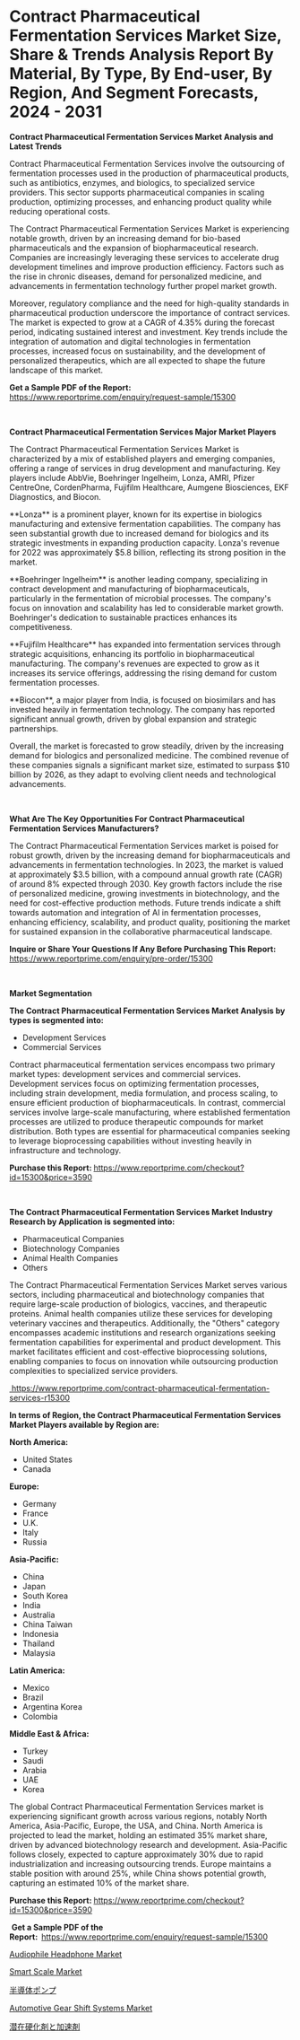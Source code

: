 <p><h1>Contract Pharmaceutical Fermentation Services Market Size, Share & Trends Analysis Report By Material, By Type, By End-user, By Region, And Segment Forecasts, 2024 - 2031</h1></p><p><strong>Contract Pharmaceutical Fermentation Services Market Analysis and Latest Trends</strong></p>
<p><p>Contract Pharmaceutical Fermentation Services involve the outsourcing of fermentation processes used in the production of pharmaceutical products, such as antibiotics, enzymes, and biologics, to specialized service providers. This sector supports pharmaceutical companies in scaling production, optimizing processes, and enhancing product quality while reducing operational costs.</p><p>The Contract Pharmaceutical Fermentation Services Market is experiencing notable growth, driven by an increasing demand for bio-based pharmaceuticals and the expansion of biopharmaceutical research. Companies are increasingly leveraging these services to accelerate drug development timelines and improve production efficiency. Factors such as the rise in chronic diseases, demand for personalized medicine, and advancements in fermentation technology further propel market growth.</p><p>Moreover, regulatory compliance and the need for high-quality standards in pharmaceutical production underscore the importance of contract services. The market is expected to grow at a CAGR of 4.35% during the forecast period, indicating sustained interest and investment. Key trends include the integration of automation and digital technologies in fermentation processes, increased focus on sustainability, and the development of personalized therapeutics, which are all expected to shape the future landscape of this market.</p></p>
<p><strong>Get a Sample PDF of the Report:&nbsp;</strong> <a href="https://www.reportprime.com/enquiry/request-sample/15300">https://www.reportprime.com/enquiry/request-sample/15300</a></p>
<p>&nbsp;</p>
<p><strong>Contract Pharmaceutical Fermentation Services Major Market Players</strong></p>
<p><p>The Contract Pharmaceutical Fermentation Services Market is characterized by a mix of established players and emerging companies, offering a range of services in drug development and manufacturing. Key players include AbbVie, Boehringer Ingelheim, Lonza, AMRI, Pfizer CentreOne, CordenPharma, Fujifilm Healthcare, Aumgene Biosciences, EKF Diagnostics, and Biocon.</p><p>**Lonza** is a prominent player, known for its expertise in biologics manufacturing and extensive fermentation capabilities. The company has seen substantial growth due to increased demand for biologics and its strategic investments in expanding production capacity. Lonza's revenue for 2022 was approximately $5.8 billion, reflecting its strong position in the market.</p><p>**Boehringer Ingelheim** is another leading company, specializing in contract development and manufacturing of biopharmaceuticals, particularly in the fermentation of microbial processes. The company's focus on innovation and scalability has led to considerable market growth. Boehringer's dedication to sustainable practices enhances its competitiveness.</p><p>**Fujifilm Healthcare** has expanded into fermentation services through strategic acquisitions, enhancing its portfolio in biopharmaceutical manufacturing. The company's revenues are expected to grow as it increases its service offerings, addressing the rising demand for custom fermentation processes.</p><p>**Biocon**, a major player from India, is focused on biosimilars and has invested heavily in fermentation technology. The company has reported significant annual growth, driven by global expansion and strategic partnerships.</p><p>Overall, the market is forecasted to grow steadily, driven by the increasing demand for biologics and personalized medicine. The combined revenue of these companies signals a significant market size, estimated to surpass $10 billion by 2026, as they adapt to evolving client needs and technological advancements.</p></p>
<p>&nbsp;</p>
<p><strong>What Are The Key Opportunities For Contract Pharmaceutical Fermentation Services Manufacturers?</strong></p>
<p><p>The Contract Pharmaceutical Fermentation Services market is poised for robust growth, driven by the increasing demand for biopharmaceuticals and advancements in fermentation technologies. In 2023, the market is valued at approximately $3.5 billion, with a compound annual growth rate (CAGR) of around 8% expected through 2030. Key growth factors include the rise of personalized medicine, growing investments in biotechnology, and the need for cost-effective production methods. Future trends indicate a shift towards automation and integration of AI in fermentation processes, enhancing efficiency, scalability, and product quality, positioning the market for sustained expansion in the collaborative pharmaceutical landscape.</p></p>
<p><strong>Inquire or Share Your Questions If Any Before Purchasing This Report:</strong> <a href="https://www.reportprime.com/enquiry/pre-order/15300">https://www.reportprime.com/enquiry/pre-order/15300</a></p>
<p>&nbsp;</p>
<p><strong>Market Segmentation</strong></p>
<p><strong>The Contract Pharmaceutical Fermentation Services Market Analysis by types is segmented into:</strong></p>
<p><ul><li>Development Services</li><li>Commercial Services</li></ul></p>
<p><p>Contract pharmaceutical fermentation services encompass two primary market types: development services and commercial services. Development services focus on optimizing fermentation processes, including strain development, media formulation, and process scaling, to ensure efficient production of biopharmaceuticals. In contrast, commercial services involve large-scale manufacturing, where established fermentation processes are utilized to produce therapeutic compounds for market distribution. Both types are essential for pharmaceutical companies seeking to leverage bioprocessing capabilities without investing heavily in infrastructure and technology.</p></p>
<p><strong>Purchase this Report:&nbsp;</strong><a href="https://www.reportprime.com/checkout?id=15300&price=3590">https://www.reportprime.com/checkout?id=15300&price=3590</a></p>
<p>&nbsp;</p>
<p><strong>The Contract Pharmaceutical Fermentation Services Market Industry Research by Application is segmented into:</strong></p>
<p><ul><li>Pharmaceutical Companies</li><li>Biotechnology Companies</li><li>Animal Health Companies</li><li>Others</li></ul></p>
<p><p>The Contract Pharmaceutical Fermentation Services Market serves various sectors, including pharmaceutical and biotechnology companies that require large-scale production of biologics, vaccines, and therapeutic proteins. Animal health companies utilize these services for developing veterinary vaccines and therapeutics. Additionally, the "Others" category encompasses academic institutions and research organizations seeking fermentation capabilities for experimental and product development. This market facilitates efficient and cost-effective bioprocessing solutions, enabling companies to focus on innovation while outsourcing production complexities to specialized service providers.</p></p>
<p><a href="https://www.reportprime.com/contract-pharmaceutical-fermentation-services-r15300">&nbsp;https://www.reportprime.com/contract-pharmaceutical-fermentation-services-r15300</a></p>
<p><strong>In terms of Region, the Contract Pharmaceutical Fermentation Services Market Players available by Region are:</strong></p>
<p>
    <p> <strong> North America: </strong>
        <ul>
            <li>United States</li>
            <li>Canada</li>
        </ul>
        </p> 
    <p> <strong> Europe: </strong>
        <ul>
            <li>Germany</li>
            <li>France</li>
            <li>U.K.</li>
            <li>Italy</li>
            <li>Russia</li>
        </ul>
        </p> 
    <p> <strong> Asia-Pacific: </strong>
        <ul>
            <li>China</li>
            <li>Japan</li>
            <li>South Korea</li>
            <li>India</li>
            <li>Australia</li>
            <li>China Taiwan</li>
            <li>Indonesia</li>
            <li>Thailand</li>
            <li>Malaysia</li>
        </ul>
        </p> 
    <p> <strong> Latin America: </strong>
        <ul>
            <li>Mexico</li>
            <li>Brazil</li>
            <li>Argentina Korea</li>
            <li>Colombia</li>
        </ul>
        </p> 
    <p> <strong> Middle East & Africa: </strong>
        <ul>
            <li>Turkey</li>
            <li>Saudi</li>
            <li>Arabia</li>
            <li>UAE</li>
            <li>Korea</li>
        </ul>
    </p>
    </p>
<p><p>The global Contract Pharmaceutical Fermentation Services market is experiencing significant growth across various regions, notably North America, Asia-Pacific, Europe, the USA, and China. North America is projected to lead the market, holding an estimated 35% market share, driven by advanced biotechnology research and development. Asia-Pacific follows closely, expected to capture approximately 30% due to rapid industrialization and increasing outsourcing trends. Europe maintains a stable position with around 25%, while China shows potential growth, capturing an estimated 10% of the market share.</p></p>
<p><strong>Purchase this Report: </strong><a href="https://www.reportprime.com/checkout?id=15300&price=3590">https://www.reportprime.com/checkout?id=15300&price=3590</a></p>
<p>&nbsp;<strong>Get a Sample PDF of the Report:&nbsp;&nbsp;</strong><a href="https://www.reportprime.com/enquiry/request-sample/15300">https://www.reportprime.com/enquiry/request-sample/15300</a></p>
<p><strong></strong></p>
<p><p><a href="https://medium.com/@krisulserrw/the-audiophile-headphone-market-has-grown-significantly-as-a-result-of-several-important-causes-3210fb020194">Audiophile Headphone Market</a></p><p><a href="https://medium.com/@tammyjones1939/this-report-aims-to-deliver-an-in-depth-analysis-of-the-global-smart-scale-market-offering-both-a15e894e61ea">Smart Scale Market</a></p><p><a href="https://medium.com/@jasminebabez/semiconductor-pump-market-%E3%81%AF-%E3%82%B3%E3%82%B9%E3%83%88%E7%AE%A1%E7%90%86%E3%81%A8%E5%8A%B9%E7%8E%87%E5%90%91%E4%B8%8A%E3%82%92%E5%84%AA%E5%85%88%E3%81%97%E3%81%BE%E3%81%99-%E3%81%95%E3%82%89%E3%81%AB-%E5%A0%B1%E5%91%8A%E6%9B%B8%E3%81%AF%E5%B8%82%E5%A0%B4%E3%81%AE%E9%9C%80%E8%A6%81%E9%9D%A2%E3%81%A8%E4%BE%9B%E7%B5%A6%E9%9D%A2%E3%81%AE%E4%B8%A1%E6%96%B9%E3%82%92%E3%82%AB%E3%83%90%E3%83%BC%E3%81%97%E3%81%A6%E3%81%84%E3%81%BE%E3%81%99-semiconductor-pump-3232a17fddbb">半導体ポンプ</a></p><p><a href="https://issuu.com/reportprime-2/docs/automotive-gear-shift-systems-marke_3f6db6f28cbb10">Automotive Gear Shift Systems Market</a></p><p><a href="https://medium.com/@jasminebabez/latent-hardener-and-accelerator-market-%E3%81%AF-%E3%82%B3%E3%82%B9%E3%83%88%E7%AE%A1%E7%90%86%E3%81%A8%E5%8A%B9%E7%8E%87%E5%90%91%E4%B8%8A%E3%82%92%E5%84%AA%E5%85%88%E3%81%97%E3%81%BE%E3%81%99-%E3%81%95%E3%82%89%E3%81%AB-%E5%A0%B1%E5%91%8A%E6%9B%B8%E3%81%AF%E5%B8%82%E5%A0%B4%E3%81%AE%E9%9C%80%E8%A6%81%E9%9D%A2%E3%81%A8%E4%BE%9B%E7%B5%A6%E9%9D%A2%E3%81%AE%E4%B8%A1%E6%96%B9%E3%82%92%E3%82%AB%E3%83%90%E3%83%BC%E3%81%97%E3%81%A6%E3%81%84%E3%81%BE%E3%81%99-latent-c055a2069903">潜在硬化剤と加速剤</a></p></p>